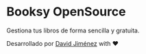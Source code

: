 # Booksy OpenSource

Gestiona tus libros de forma sencilla y gratuita.

Desarrollado por [David Jiménez](https://djvdev.com) with ❤️